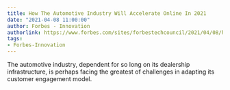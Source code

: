 ```yaml
---
title: How The Automotive Industry Will Accelerate Online In 2021
date: "2021-04-08 11:00:00"
author: Forbes - Innovation
authorlink: https://www.forbes.com/sites/forbestechcouncil/2021/04/08/how-the-automotive-industry-will-accelerate-online-in-2021/
tags:
- Forbes-Innovation
---
```

The automotive industry, dependent for so long on its dealership infrastructure, is perhaps facing the greatest of challenges in adapting its customer engagement model.